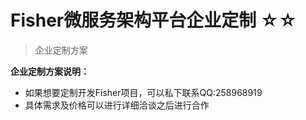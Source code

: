 # Fisher微服务架构平台企业定制 ☆☆

> 企业定制方案

**企业定制方案说明：**

- 如果想要定制开发Fisher项目，可以私下联系QQ:258968919
- 具体需求及价格可以进行详细洽谈之后进行合作
